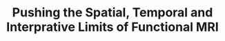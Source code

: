 ---
title: "Pushing the Spatial, Temporal and Interprative Limits of Functional MRI"
project_id: 
conf_date: 1999-12-06
conference_id: ""
presenters:
   - peter_bandettini
summary: "<p>Yale School of Medicine, New Haven, CT</p>"
file: /assets/presentations/T83.ppt
filename: T83.ppt
layout: presentation
---